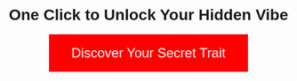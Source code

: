 <!DOCTYPE html>
<html>
<head>
  <title>Discover Your Secret Trait</title>
  <style>
    body { text-align: center; font-family: Arial; margin-top: 100px; }
    button { background-color: red; color: white; padding: 20px 40px; font-size: 24px; border: none; cursor: pointer; }
    #result { margin-top: 20px; font-size: 20px; }
  </style>
</head>
<body>
  <h1>One Click to Unlock Your Hidden Vibe</h1>
  <button onclick="showTrait()">Discover Your Secret Trait</button>
  <p id="result"></p>
  <script>
    function showTrait() {
      const traits = [
        "You’re a stealthy genius.",
        "You’re a chaotic dreamer.",
        "You’re a quiet rebel.",
        "You’re a bold visionary.",
        "You’re a secret comedian."
      ];
      const randomTrait = traits[Math.floor(Math.random() * traits.length)];
      document.getElementById("result").innerText = randomTrait;
    }
  </script>
</body>
</html>
